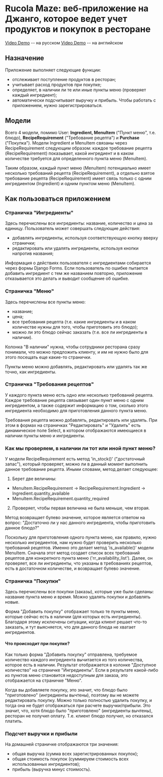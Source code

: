 # Rucola Maze: веб-приложение на Джанго, которое ведет учет продуктов и покупок в ресторане

[Video Demo](https://youtu.be/uRBWgg9tVU8) -- на русском
[Video Demo](https://youtu.be/MKNazHb1nDc) -- на английском

## Назначение

Приложение выполняет следующие функции:
- отслеживает поступление продуктов в ресторан;
- учитывает расход продуктов при покупке;
- определяет, в наличии ли те или иные пункты меню (проверяет каждый ингредиент);
- автоматически подсчитывает выручку и прибыль.
Чтобы работать с приложением, нужно зарегистрироваться.

## Модели

Всего 4 модели, помимо User: **Ingredient, MenuItem** ("Пункт меню", т.е. блюдо), **RecipeRequirement** ("Требование рецепта") и **Purchase** ("Покупка"). Модели Ingredient и MenuItem связаны через RecipeRequirement следующим образом: каждое требование рецепта (RecipeRequirement) показывает, какой ингредиент и в каком количестве требуется для определенного пункта меню (MenuItem).

Таким образом, каждый пункт меню (MenuItem) потенциально имеет несколько требований рецепта (RecipeRequirement), а отдельно взятое требование рецепта (RecipeRequirement) имеет связь только с одним ингредиентом (Ingredient) и одним пунктом меню (MenuItem).

## Как пользоваться приложением

### Страничка "Ингредиенты"

Здесь перечислены все ингредиенты: название, количество и цена за единицу. Пользователь может совершать следующие действия:

- добавлять ингредиенты, используя соответствующую кнопку вверху странички;
- редактировать или удалять ингредиенты, используя кнопки напротив названия;

Информация о действиях пользователя с ингредиентами собирается через формы Django Forms. Если пользователь по ошибке пытается добавить ингредиент с тем же названием повторно, приложение отказывается это делать и выводит сообщение об ошибке.

### Страничка "Меню"

Здесь перечислены все пункты меню: 
- название;
- цена;
- все требования рецепта (т.е. какие ингредиенты и в каком количестве нужны для того, чтобы приготовить это блюдо);
- можно ли это блюдо сейчас заказать (т.е. все ли ингредиенты в наличии).

Колонка "В наличии" нужна, чтобы сотрудники ресторана сразу понимали, что можно предложить клиенту, и им не нужно было для этого посещать еще какие-то странички.

Пункты меню можно добавлять, редактировать или удалять так же точно, как ингредиенты.

### Страничка "Требования рецептов"

У каждого пункта меню есть одно или несколько требований рецепта. Каждое требование рецепта связывает один пункт меню с одним ингредиентом, а также содержит информацию о том, сколько этого ингредиента необходимо для приготовления данного пункта меню.

Требования рецепта можно добавлять, редактировать или удалять. При этом в формах на страничках "Редактировать" и "Удалить" есть динамическое поле Select, в котором отображаются имеющиеся в наличии пункты меню и ингредиенты.

### Как мы проверяем, в наличии ли тот или иной пункт меню?

У модели RecipeRequirement есть метод 'in_stock()' ("достаточный запас"), который проверяет, можно ли в данный момент выполнить данное требование рецепта. Иными словами, метод делает следующее:

1. Берет две величины:

- MenuItem.RecipeRequirement -> RecipeRequirement.Ingredient -> Ingredient.quantity_available
- MenuItem.RecipeRequirement.quantity_required

2. Проверяет, чтобы первая величина не была меньше, чем вторая.

Метод возвращает булево значение, которое является ответом на вопрос: "Достаточно ли у нас данного ингредиента, чтобы приготовить данное блюдо?"

Поскольку для приготовления одного пункта меню, как правило, нужно несколько ингредиентов, нам нужно будет проверить несколько требований рецептов. Именно это делает метод 'is_available()' модели MenuItem. Сначала этот метод создает список всех требований рецептов для конкретного пункта меню ('rr_availability_list'). Далее, он проверяет, все ли ингредиенты, что указаны в требованиях рецептов, есть в достаточном количестве, и возвращает булево значение.

### Страничка "Покупки"

Здесь перечислены все покупки (заказы), которые уже были сделаны: название пункта меню и время. Можно удалять покупки и добавлять новые.

Форма "Добавить покупку" отображает только те пункты меню, которые сейчас есть в наличии (для которых есть ингредиенты). Благодаря этому исключены ситуации, когда клиент решает что-то заказать, и тут выясняется, что для данного блюда не хватает ингредиентов.

#### Что происходит при покупке?

Как только форма "Добавить покупку" отправлена, требуемое количество каждого ингредиента вычитается из того количества, которое есть в наличии. Результат отображается в  колонке "Доступное количество" на страничке "Ингредиенты". Если в результате какой-либо из пунктов меню становится недоступным для заказа, это отображается на страничке "Меню".

Когда вы добавляете покупку, это значит, что блюдо было "приготовлено" (ингредиенты вычтены), поэтому вы не можете редактировать покупку. Можно только полностью удалить покупку, и тогда она не будет отображаться при расчете выручки/прибыли. Это значит, что, хотя блюдо было "приготовлено" (ингредиенты вычтены), ресторан не получил оплату. Т.е. клиент блюдо получил, но отказался платить.

### Подсчет выручки и прибыли

На домашней страничке отображаются три значения:

- общая выручка (сумма всех зарегистрированных покупок);
- общая стоимость покупок (суммируем стоимость всех использованных ингредиентов);
- прибыль (выручка минус стоимость).